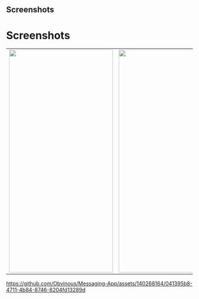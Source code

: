## Screenshots
<!DOCTYPE html>
<html>
<body>
    <h1>Screenshots</h1>
    <table>
        <tr>
            <td>
                <img src="https://github.com/Obvinous/Messaging-App/assets/140268164/71c6551f-5fb5-4bb6-af3c-92de8e30977f" 
         width="280" height="600">
            </td>
            <td>
               <img src="https://github.com/Obvinous/Messaging-App/assets/140268164/41aae7d9-0984-4c8a-9ffd-257b9f5beb64" 
         width="280" height="600">
            </td>
               </tr>    
      </table>
</body>
</html>


https://github.com/Obvinous/Messaging-App/assets/140268164/041395b8-4711-4b84-8746-8204fd13289d

         






